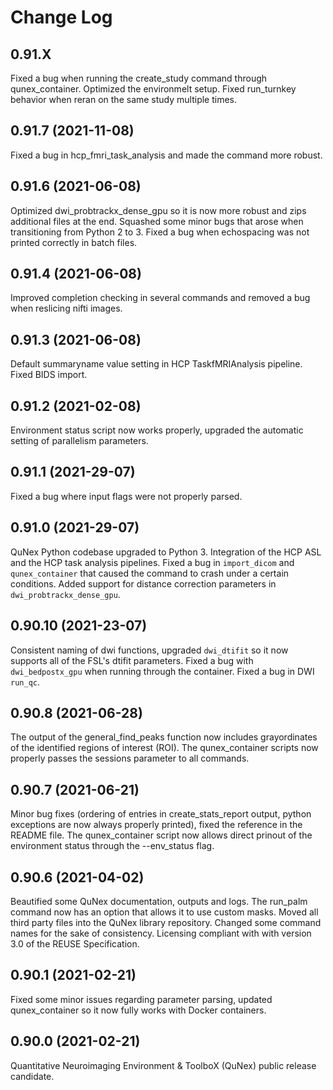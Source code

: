 <!--
SPDX-FileCopyrightText: 2021 QuNex development team <https://qunex.yale.edu/>

SPDX-License-Identifier: GPL-3.0-or-later
-->

# Change Log

## 0.91.X

Fixed a bug when running the create_study command through qunex_container. Optimized the environmelt setup. Fixed run_turnkey behavior when reran on the same study multiple times.

## 0.91.7 (2021-11-08)

Fixed a bug in hcp_fmri_task_analysis and made the command more robust.

## 0.91.6 (2021-06-08)

Optimized dwi_probtrackx_dense_gpu so it is now more robust and zips additional files at the end. Squashed some minor bugs that arose when transitioning from Python 2 to 3. Fixed a bug when echospacing was not printed correctly in batch files.

## 0.91.4 (2021-06-08)

Improved completion checking in several commands and removed a bug when reslicing nifti images.

## 0.91.3 (2021-06-08)

Default summaryname value setting in HCP TaskfMRIAnalysis pipeline. Fixed BIDS import.

## 0.91.2 (2021-02-08)

Environment status script now works properly, upgraded the automatic setting of parallelism parameters.

## 0.91.1 (2021-29-07)

Fixed a bug where input flags were not properly parsed.

## 0.91.0 (2021-29-07)

QuNex Python codebase upgraded to Python 3. Integration of the HCP ASL and the HCP task analysis pipelines. Fixed a bug in `import_dicom` and `qunex_container` that caused the command to crash under a certain conditions. Added support for distance correction parameters in `dwi_probtrackx_dense_gpu`.

## 0.90.10 (2021-23-07)

Consistent naming of dwi functions, upgraded `dwi_dtifit` so it now supports all of the FSL's dtifit parameters. Fixed a bug with `dwi_bedpostx_gpu` when running through the container. Fixed a bug in DWI `run_qc`.

## 0.90.8 (2021-06-28)

The output of the general_find_peaks function now includes grayordinates of the identified regions of interest (ROI). The qunex_container scripts now properly passes the sessions parameter to all commands.

## 0.90.7 (2021-06-21)

Minor bug fixes (ordering of entries in create_stats_report output, python exceptions are now always properly printed), fixed the reference in the README file. The qunex_container script now allows direct prinout of the environment status through the --env_status flag.

## 0.90.6 (2021-04-02)

Beautified some QuNex documentation, outputs and logs. The run_palm command now has an option that allows it to use custom masks. Moved all third party files into the QuNex library repository. Changed some command names for the sake of consistency. Licensing compliant with with version 3.0 of the REUSE Specification.

## 0.90.1 (2021-02-21)

Fixed some minor issues regarding parameter parsing, updated qunex_container so it now fully works with Docker containers.

## 0.90.0 (2021-02-21)

Quantitative Neuroimaging Environment & ToolboX (QuNex) public release candidate.

